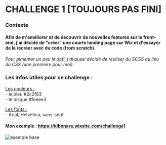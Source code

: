 # CHALLENGE 1 [TOUJOURS PAS FINI]

### Contexte
#### Afin de m'améliorer et de découvrir de nouvelles features sur le front-end, j'ai décidé de "créer" une courte landing page sur Wix et d'essayer de la recréer avec du code (from scratch).

*Pour pimenter un peu le défi, j'ai aussi décidé de réaliser du SCSS au lieu du CSS (une première pour moi).*

### Les infos utiles pour ce challenge :
<ins>Les couleurs :</ins><br/>
    - le bleu #2c2f83<br/>
    - le bisque #feeee3

<ins>Les fonts :</ins><br/>
    - Arial, Helvetica, sans-serif<br/>

#### Mon exemple : https://kibonara.wixsite.com/challenge1
![exemple base](https://user-images.githubusercontent.com/39205962/152000964-119cc89f-872f-4f6a-95cf-4e1e22ebc9de.png)
